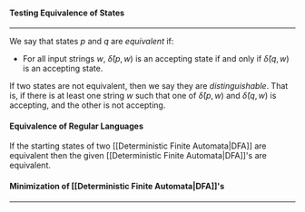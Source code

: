 #### Testing Equivalence of States
---
We say that states $p$ and $q$ are $equivalent$ if:

- For all input strings $w$, $\hat\delta(p,w)$ is an accepting state if and only if $\hat\delta(q,w)$ is an accepting state.

If  two states are not equivalent, then we say they are $distinguishable$. That is, if there is at least one string $w$ such that one of $\hat\delta(p,w)$ and $\hat\delta(q,w)$ is accepting, and the other is not accepting.

#### Equivalence of Regular Languages
If the starting states of two [[Deterministic Finite Automata|DFA]] are equivalent then the given [[Deterministic Finite Automata|DFA]]'s are equivalent.

#### Minimization of [[Deterministic Finite Automata|DFA]]'s
---
